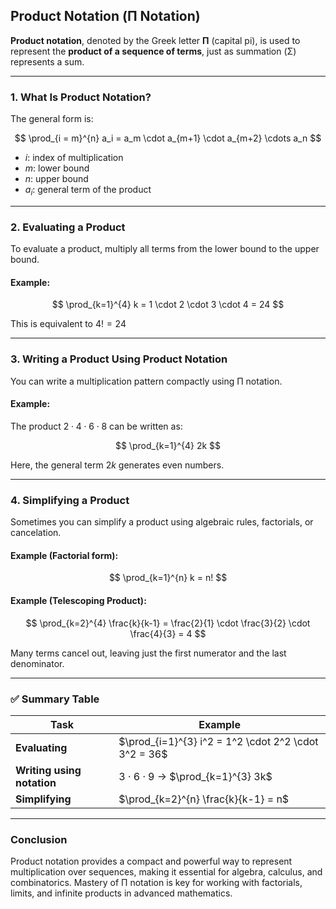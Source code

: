 ## **Product Notation (Π Notation)**

**Product notation**, denoted by the Greek letter **Π** (capital pi), is used to represent 
the **product of a sequence of terms**, just as summation (Σ) represents a sum.

---

### **1. What Is Product Notation?**

The general form is:

$$
\prod_{i = m}^{n} a_i = a_m \cdot a_{m+1} \cdot a_{m+2} \cdots a_n
$$

* $`i`$: index of multiplication
* $`m`$: lower bound
* $`n`$: upper bound
* $`a_i`$: general term of the product

---

### **2. Evaluating a Product**

To evaluate a product, multiply all terms from the lower bound to the upper bound.

#### **Example:**

$$
\prod_{k=1}^{4} k = 1 \cdot 2 \cdot 3 \cdot 4 = 24
$$

This is equivalent to $`4! = 24`$

---

### **3. Writing a Product Using Product Notation**

You can write a multiplication pattern compactly using Π notation.

#### **Example:**

The product $`2 \cdot 4 \cdot 6 \cdot 8`$ can be written as:

$$
\prod_{k=1}^{4} 2k
$$

Here, the general term $`2k`$ generates even numbers.

---

### **4. Simplifying a Product**

Sometimes you can simplify a product using algebraic rules, factorials, or cancelation.

#### **Example (Factorial form):**

$$
\prod_{k=1}^{n} k = n!
$$

#### **Example (Telescoping Product):**

$$
\prod_{k=2}^{4} \frac{k}{k-1} = \frac{2}{1} \cdot \frac{3}{2} \cdot \frac{4}{3} = 4
$$

Many terms cancel out, leaving just the first numerator and the last denominator.

---

### ✅ **Summary Table**

| Task                       | Example                                              |
| -------------------------- | ---------------------------------------------------- |
| **Evaluating**             | $\prod_{i=1}^{3} i^2 = 1^2 \cdot 2^2 \cdot 3^2 = 36$ |
| **Writing using notation** | $3 \cdot 6 \cdot 9$ → $\prod_{k=1}^{3} 3k$           |
| **Simplifying**            | $\prod_{k=2}^{n} \frac{k}{k-1} = n$                  |

---

### **Conclusion**

Product notation provides a compact and powerful way to represent multiplication over sequences, making it essential for algebra, calculus, and combinatorics. Mastery of Π notation is key for working with factorials, limits, and infinite products in advanced mathematics.
